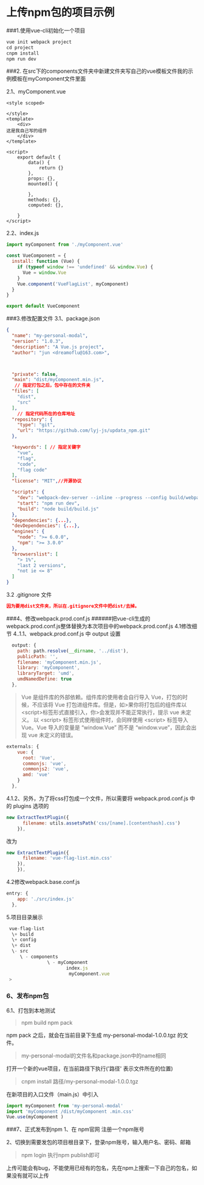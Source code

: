 # 上传npm包的项目示例

###1.使用vue-cli初始化一个项目
```js
vue init webpack project
cd project
cnpm install
npm run dev
```
###2. 在src下的components文件夹中新建文件夹写自己的vue模板文件我的示例模板在myComponent文件里面

2.1、myComponent.vue
```
<style scoped>

</style>
<template>
    <div>
这是我自己写的组件
    </div>
</template>

<script>
    export default {
        data() {
            return {}
        },
        props: {},
        mounted() {

        },
        methods: {},
        computed: {},

    }
</script>

```
2.2、index.js
```js
import myComponent from './myComponent.vue'

const VueComponent = {
  install: function (Vue) {
    if (typeof window !== 'undefined' && window.Vue) {
      Vue = window.Vue
    }
    Vue.component('VueFlagList', myComponent)
  }
}

export default VueComponent
```
###3.修改配置文件
3.1、package.json
```json
{
  "name": "my-personal-modal",
  "version": "1.0.3",
  "description": "A Vue.js project",
  "author": "jun <dreamoflu@163.com>",



  "private": false,
  "main": "dist/myComponent.min.js",
   // 指定打包之后，包中存在的文件夹
  "files": [
    "dist",
    "src"
  ],
    // 指定代码所在的仓库地址
  "repository": {
    "type": "git",
    "url": "https://github.com/lyj-js/updata_npm.git"
  },

  "keywords": [ // 指定关键字
    "vue",
    "flag",
    "code",
    "flag code"
  ],
  "license": "MIT",//开源协议

  "scripts": {
    "dev": "webpack-dev-server --inline --progress --config build/webpack.dev.conf.js",
    "start": "npm run dev",
    "build": "node build/build.js"
  },
  "dependencies": {...},
  "devDependencies": {...},
  "engines": {
    "node": ">= 6.0.0",
    "npm": ">= 3.0.0"
  },
  "browserslist": [
    "> 1%",
    "last 2 versions",
    "not ie <= 8"
  ]
}
```
3.2 .gitignore 文件
```json
因为要用dist文件夹，所以在.gitignore文件中把dist/去掉。
```
###4、修改webpack.prod.conf.js
######把vue-cli生成的webpack.prod.conf.js整体替换为本次项目中的webpack.prod.conf.js
4.1修改细节
4..1.1、webpack.prod.conf.js 中 output 设置
```js
  output: {
    path: path.resolve(__dirname, '../dist'),
    publicPath: '',
    filename: 'myComponent.min.js',
    library: 'myComponent',
    libraryTarget: 'umd',
    umdNamedDefine: true
  },
```
>Vue 是组件库的外部依赖。组件库的使用者会自行导入  Vue，打包的时候，不应该将 Vue 打包进组件库。但是，如>果你将打包后的组件库以 \<script\>标签形式直接引入，你>会发现并不能正常执行，提示 vue 未定义。
以 \<script\> 标签形式使用组件时，会同样使用 \<script\>
标签导入 Vue。Vue 导入的变量是 “window.Vue” 而不是 “window.vue”，因此会出现 vue 未定义的错误。

```js
externals: {
    vue: {
      root: 'Vue',
      commonjs: 'vue',
      commonjs2: 'vue',
      amd: 'vue'
    }
  },
```
4.1.2、另外，为了将css打包成一个文件，所以需要将 webpack.prod.conf.js 中的
plugins 选项的
```js
new ExtractTextPlugin({
      filename: utils.assetsPath('css/[name].[contenthash].css')
    }),
```
改为
```js
new ExtractTextPlugin({
      filename: 'vue-flag-list.min.css'
    }),
    }),
```
4.2修改webpack.base.conf.js

```js
entry: {
    app: './src/index.js'
  },
```
5.项目目录展示
```js
 vue-flag-list
  \+ build
  \+ config
  \+ dist
  \- src
     \ - components
               \ - myComponent
			          index.js
			           myComponent.vue
 >
```
### 6、发布npm包
6.1、打包到本地测试
>npm build
>npm pack

npm pack 之后，就会在当前目录下生成 my-personal-modal-1.0.0.tgz 的文件。
>my-personal-modal的文件名和package.json中的name相同

打开一个新的vue项目，在当前路径下执行('路径' 表示文件所在的位置)
>cnpm install 路径/my-personal-modal-1.0.0.tgz

在新项目的入口文件（main.js）中引入

```js
import myComponent from 'my-personal-modal'
import 'myComponent /dist/myComponent .min.css'
Vue.use(myComponent )
```

###7、正式发布到npm
1、在 npm官网 注册一个npm账号

2、切换到需要发包的项目根目录下，登录npm账号，输入用户名、密码、邮箱
>npm login
>执行npm publish即可

上传可能会有bug，不能使用已经有的包名，先在npm上搜索一下自己的包名，如果没有就可以上传
